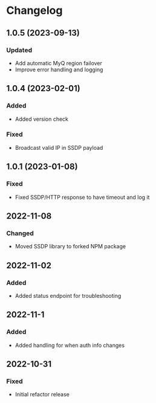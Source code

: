 # Changelog

## 1.0.5 (2023-09-13)

### Updated
 - Add automatic MyQ region failover
 - Improve error handling and logging

## 1.0.4 (2023-02-01)

### Added
 - Added version check

### Fixed
 - Broadcast valid IP in SSDP payload

## 1.0.1 (2023-01-08)

### Fixed
 - Fixed SSDP/HTTP response to have timeout and log it

## 2022-11-08

### Changed
 - Moved SSDP library to forked NPM package

## 2022-11-02

### Added
 - Added status endpoint for troubleshooting

## 2022-11-1

### Added
 - Added handling for when auth info changes


## 2022-10-31

### Fixed
 - Initial refactor release